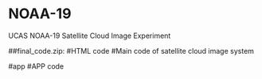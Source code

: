 # NOAA-19
UCAS NOAA-19 Satellite Cloud Image Experiment


##final_code.zip:
#HTML code 
#Main code of satellite cloud image system


#app
#APP code
